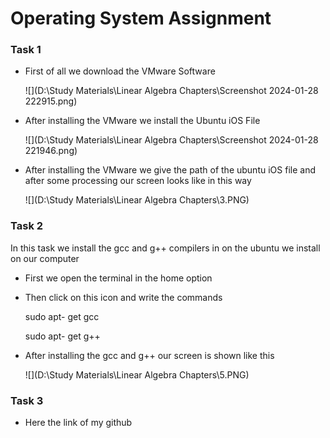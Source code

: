 # Operating System Assignment  

### Task 1

- First of all we download the VMware Software

  ![](D:\Study Materials\Linear Algebra Chapters\Screenshot 2024-01-28 222915.png)

- After installing the VMware we install the Ubuntu iOS File

  ![](D:\Study Materials\Linear Algebra Chapters\Screenshot 2024-01-28 221946.png)

- After installing the VMware we give the path of the ubuntu iOS file and after some processing our screen looks like in this way

  ![](D:\Study Materials\Linear Algebra Chapters\3.PNG)

### Task 2

In this task we install the gcc and g++ compilers in on the ubuntu we install on our computer

- First we open  the terminal in the home option

- Then click on this icon and write the commands

  sudo apt- get gcc

  sudo apt- get g++

- After installing the gcc and g++ our screen is shown like this

  ![](D:\Study Materials\Linear Algebra Chapters\5.PNG)

### Task 3

- Here the link of my github
